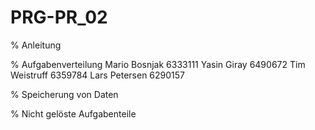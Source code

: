 # PRG-PR_02

% Anleitung

% Aufgabenverteilung
Mario Bosnjak   6333111
Yasin Giray     6490672
Tim Weistruff   6359784
Lars Petersen   6290157

% Speicherung von Daten

% Nicht gelöste Aufgabenteile
